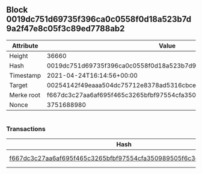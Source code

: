 ## Block 0019dc751d69735f396ca0c0558f0d18a523b7d9a2f47e8c05f3c89ed7788ab2

Attribute | Value
--- | ---
Height | 36660
Hash | 0019dc751d69735f396ca0c0558f0d18a523b7d9a2f47e8c05f3c89ed7788ab2
Timestamp | 2021-04-24T16:14:56+00:00
Target | 00254142f49eaaa504dc75712e8378ad5316cbcead634704b3734b6271167cc4
Merke root | f667dc3c27aa6af695f465c3265bfbf97554cfa350989505f6c3c66c7bfe9175
Nonce | 3751688980

```

```

### Transactions

Hash | Amount
--- | ---
[f667dc3c27aa6af695f465c3265bfbf97554cfa350989505f6c3c66c7bfe9175](f667dc3c27aa6af695f465c3265bfbf97554cfa350989505f6c3c66c7bfe9175.md) | 10.00000000 SKEPTI 
